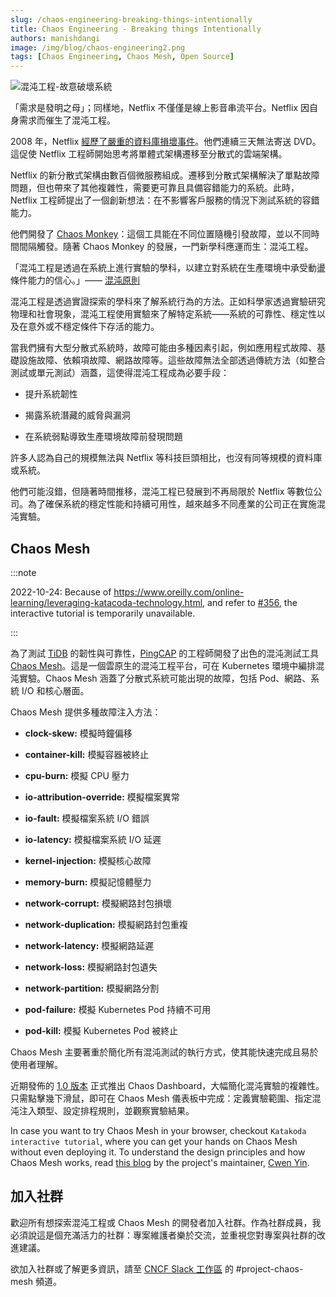 ```yaml
---
slug: /chaos-engineering-breaking-things-intentionally
title: Chaos Engineering - Breaking things Intentionally
authors: manishdangi
image: /img/blog/chaos-engineering2.png
tags: [Chaos Engineering, Chaos Mesh, Open Source]
---
```


![混沌工程-故意破壞系統](/img/blog/chaos-engineering2.png)

「需求是發明之母」；同樣地，Netflix 不僅僅是線上影音串流平台。Netflix 因自身需求而催生了混沌工程。

<!--truncate-->

2008 年，Netflix [經歷了嚴重的資料庫損壞事件](https://about.netflix.com/en/news/completing-the-netflix-cloud-migration)。他們連續三天無法寄送 DVD。這促使 Netflix 工程師開始思考將單體式架構遷移至分散式的雲端架構。

Netflix 的新分散式架構由數百個微服務組成。遷移到分散式架構解決了單點故障問題，但也帶來了其他複雜性，需要更可靠且具備容錯能力的系統。此時，Netflix 工程師提出了一個創新想法：在不影響客戶服務的情況下測試系統的容錯能力。

他們開發了 [Chaos Monkey](https://github.com/Netflix/chaosmonkey)：這個工具能在不同位置隨機引發故障，並以不同時間間隔觸發。隨著 Chaos Monkey 的發展，一門新學科應運而生：混沌工程。

「混沌工程是透過在系統上進行實驗的學科，以建立對系統在生產環境中承受動盪條件能力的信心。」—— [混沌原則](https://principlesofchaos.org/)

混沌工程是透過實證探索的學科來了解系統行為的方法。正如科學家透過實驗研究物理和社會現象，混沌工程使用實驗來了解特定系統——系統的可靠性、穩定性以及在意外或不穩定條件下存活的能力。

當我們擁有大型分散式系統時，故障可能由多種因素引起，例如應用程式故障、基礎設施故障、依賴項故障、網路故障等。這些故障無法全部透過傳統方法（如整合測試或單元測試）涵蓋，這使得混沌工程成為必要手段：

- 提升系統韌性

- 揭露系統潛藏的威脅與漏洞

- 在系統弱點導致生產環境故障前發現問題

許多人認為自己的規模無法與 Netflix 等科技巨頭相比，也沒有同等規模的資料庫或系統。

他們可能沒錯，但隨著時間推移，混沌工程已發展到不再局限於 Netflix 等數位公司。為了確保系統的穩定性能和持續可用性，越來越多不同產業的公司正在實施混沌實驗。

## Chaos Mesh

:::note

2022-10-24: Because of https://www.oreilly.com/online-learning/leveraging-katacoda-technology.html, and refer to [#356](https://github.com/chaos-mesh/website/pull/356), the interactive tutorial is temporarily unavailable.

:::

為了測試 [TiDB](https://pingcap.com/products/tidb) 的韌性與可靠性，[PingCAP](https://pingcap.com/) 的工程師開發了出色的混沌測試工具 [Chaos Mesh](https://chaos-mesh.org/)。這是一個雲原生的混沌工程平台，可在 Kubernetes 環境中編排混沌實驗。Chaos Mesh 涵蓋了分散式系統可能出現的故障，包括 Pod、網路、系統 I/O 和核心層面。

Chaos Mesh 提供多種故障注入方法：

- **clock-skew:** 模擬時鐘偏移

- **container-kill:** 模擬容器被終止

- **cpu-burn:** 模擬 CPU 壓力

- **io-attribution-override:** 模擬檔案異常

- **io-fault:** 模擬檔案系統 I/O 錯誤

- **io-latency:** 模擬檔案系統 I/O 延遲

- **kernel-injection:** 模擬核心故障

- **memory-burn:** 模擬記憶體壓力

- **network-corrupt:** 模擬網路封包損壞

- **network-duplication:** 模擬網路封包重複

- **network-latency:** 模擬網路延遲

- **network-loss:** 模擬網路封包遺失

- **network-partition:** 模擬網路分割

- **pod-failure:** 模擬 Kubernetes Pod 持續不可用

- **pod-kill:** 模擬 Kubernetes Pod 被終止

Chaos Mesh 主要著重於簡化所有混沌測試的執行方式，使其能快速完成且易於使用者理解。

近期發佈的 [1.0 版本](https://chaos-mesh.org/blog/chaos-mesh-1.0-chaos-engineering-on-kubernetes-made-easier/) 正式推出 Chaos Dashboard，大幅簡化混沌實驗的複雜性。只需點擊幾下滑鼠，即可在 Chaos Mesh 儀表板中完成：定義實驗範圍、指定混沌注入類型、設定排程規則，並觀察實驗結果。

In case you want to try Chaos Mesh in your browser, checkout `Katakoda interactive tutorial`, where you can get your hands on Chaos Mesh without even deploying it. To understand the design principles and how Chaos Mesh works, read [this blog](https://chaos-mesh.org/blog/chaos_mesh_your_chaos_engineering_solution) by the project's maintainer, [Cwen Yin](https://www.linkedin.com/in/cwen-yin-81985318b/).

## 加入社群

歡迎所有想探索混沌工程或 Chaos Mesh 的開發者加入社群。作為社群成員，我必須說這是個充滿活力的社群：專案維護者樂於交流，並重視您對專案與社群的改進建議。

欲加入社群或了解更多資訊，請至 [CNCF Slack 工作區](https://slack.cncf.io/) 的 #project-chaos-mesh 頻道。